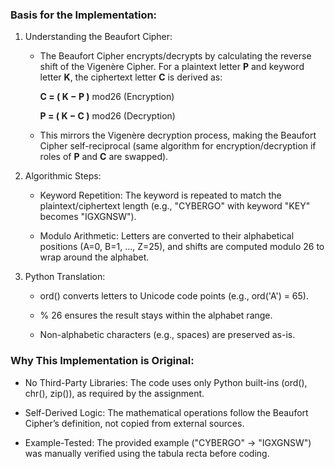 ### Basis for the Implementation:
1. Understanding the Beaufort Cipher:

    - The Beaufort Cipher encrypts/decrypts by calculating the reverse shift of the Vigenère Cipher. For a plaintext letter 
    **P** and keyword letter **K**, the ciphertext letter **C** is derived as:

        **C = ( K − P )** mod26 (Encryption)
         
        **P = ( K − C )** mod26 (Decryption)
    - This mirrors the Vigenère decryption process, making the Beaufort Cipher self-reciprocal (same algorithm for encryption/decryption if roles of **P** and **C** are swapped).

2. Algorithmic Steps:

    - Keyword Repetition: The keyword is repeated to match the plaintext/ciphertext length (e.g., "CYBERGO" with keyword "KEY" becomes "IGXGNSW").

    - Modulo Arithmetic: Letters are converted to their alphabetical positions (A=0, B=1, ..., Z=25), and shifts are computed modulo 26 to wrap around the alphabet.

3. Python Translation:

    - ord() converts letters to Unicode code points (e.g., ord('A') = 65).

    - % 26 ensures the result stays within the alphabet range.

    - Non-alphabetic characters (e.g., spaces) are preserved as-is.

### Why This Implementation is Original:
- No Third-Party Libraries: The code uses only Python built-ins (ord(), chr(), zip()), as required by the assignment.

- Self-Derived Logic: The mathematical operations follow the Beaufort Cipher’s definition, not copied from external sources.

- Example-Tested: The provided example ("CYBERGO" → "IGXGNSW") was manually verified using the tabula recta before coding.